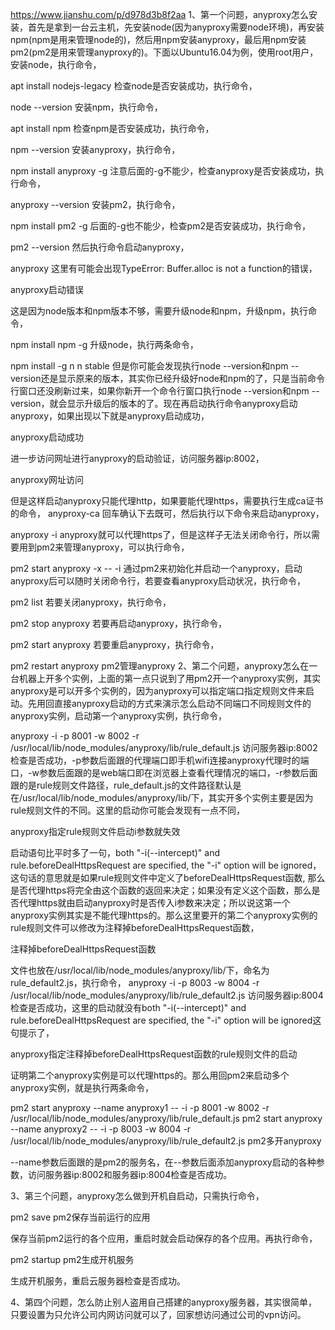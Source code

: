 https://www.jianshu.com/p/d978d3b8f2aa
1、第一个问题，anyproxy怎么安装，首先是拿到一台云主机，先安装node(因为anyproxy需要node环境)，再安装npm(npm是用来管理node的)，然后用npm安装anyproxy，最后用npm安装pm2(pm2是用来管理anyproxy的)。下面以Ubuntu16.04为例，使用root用户，安装node，执行命令，

apt install nodejs-legacy
检查node是否安装成功，执行命令，

node --version
安装npm，执行命令，

apt install npm
检查npm是否安装成功，执行命令，

npm --version
安装anyproxy，执行命令，

npm install anyproxy -g
注意后面的-g不能少，检查anyproxy是否安装成功，执行命令，

anyproxy --version
安装pm2，执行命令，

npm install pm2 -g
后面的-g也不能少，检查pm2是否安装成功，执行命令，

pm2 --version
然后执行命令启动anyproxy，

anyproxy
这里有可能会出现TypeError: Buffer.alloc is not a function的错误，


anyproxy启动错误

这是因为node版本和npm版本不够，需要升级node和npm，升级npm，执行命令，

npm install npm -g
升级node，执行两条命令，

npm install -g n 
n stable
但是你可能会发现执行node --version和npm --version还是显示原来的版本，其实你已经升级好node和npm的了，只是当前命令行窗口还没刷新过来，如果你新开一个命令行窗口执行node --version和npm --version，就会显示升级后的版本的了。现在再启动执行命令anyproxy启动anyproxy，如果出现以下就是anyproxy启动成功，


anyproxy启动成功

进一步访问网址进行anyproxy的启动验证，访问服务器ip:8002，


anyproxy网址访问

但是这样启动anyproxy只能代理http，如果要能代理https，需要执行生成ca证书的命令，
anyproxy-ca
回车确认下去既可，然后执行以下命令来启动anyproxy，

anyproxy -i
anyproxy就可以代理https了，但是这样子无法关闭命令行，所以需要用到pm2来管理anyproxy，可以执行命令，

pm2 start anyproxy -x -- -i
通过pm2来初始化并启动一个anyproxy，启动anyproxy后可以随时关闭命令行，若要查看anyproxy启动状况，执行命令，

pm2 list
若要关闭anyproxy，执行命令，

pm2 stop anyproxy
若要再启动anyproxy，执行命令，

pm2 start anyproxy
若要重启anyproxy，执行命令，

pm2 restart anyproxy
pm2管理anyproxy
2、第二个问题，anyproxy怎么在一台机器上开多个实例，上面的第一点只说到了用pm2开一个anyproxy实例，其实anyproxy是可以开多个实例的，因为anyproxy可以指定端口指定规则文件来启动。先用回直接anyproxy启动的方式来演示怎么启动不同端口不同规则文件的anyproxy实例，启动第一个anyproxy实例，执行命令，

anyproxy -i -p 8001 -w 8002 -r /usr/local/lib/node_modules/anyproxy/lib/rule_default.js
访问服务器ip:8002检查是否成功，-p参数后面跟的代理端口即手机wifi连接anyproxy代理时的端口，-w参数后面跟的是web端口即在浏览器上查看代理情况的端口，-r参数后面跟的是rule规则文件路径，rule_default.js的文件路径默认是在/usr/local/lib/node_modules/anyproxy/lib/下，其实开多个实例主要是因为rule规则文件的不同。这里的启动你可能会发现有一点不同，


anyproxy指定rule规则文件启动i参数就失效

启动语句比平时多了一句，both "-i(--intercept)" and rule.beforeDealHttpsRequest are specified, the "-i" option will be ignored，这句话的意思就是如果rule规则文件中定义了beforeDealHttpsRequest函数, 那么是否代理https将完全由这个函数的返回来决定；如果没有定义这个函数，那么是否代理https就由启动anyproxy时是否传入i参数来决定；所以说这第一个anyproxy实例其实是不能代理https的。那么这里要开的第二个anyproxy实例的rule规则文件可以修改为注释掉beforeDealHttpsRequest函数，


注释掉beforeDealHttpsRequest函数

文件也放在/usr/local/lib/node_modules/anyproxy/lib/下，命名为rule_default2.js，执行命令，
anyproxy -i -p 8003 -w 8004 -r /usr/local/lib/node_modules/anyproxy/lib/rule_default2.js
访问服务器ip:8004检查是否成功，这里的启动就没有both "-i(--intercept)" and rule.beforeDealHttpsRequest are specified, the "-i" option will be ignored这句提示了，


anyproxy指定注释掉beforeDealHttpsRequest函数的rule规则文件的启动

证明第二个anyproxy实例是可以代理https的。那么用回pm2来启动多个anyproxy实例，就是执行两条命令，

pm2 start anyproxy --name anyproxy1 -- -i -p 8001 -w 8002 -r /usr/local/lib/node_modules/anyproxy/lib/rule_default.js
pm2 start anyproxy --name anyproxy2 -- -i -p 8003 -w 8004 -r /usr/local/lib/node_modules/anyproxy/lib/rule_default2.js
pm2多开anyproxy

--name参数后面跟的是pm2的服务名，在--参数后面添加anyproxy启动的各种参数，访问服务器ip:8002和服务器ip:8004检查是否成功。

3、第三个问题，anyproxy怎么做到开机自启动，只需执行命令，

pm2 save
pm2保存当前运行的应用

保存当前pm2运行的各个应用，重启时就会启动保存的各个应用。再执行命令，

pm2 startup
pm2生成开机服务

生成开机服务，重启云服务器检查是否成功。

4、第四个问题，怎么防止别人盗用自己搭建的anyproxy服务器，其实很简单，只要设置为只允许公司内网访问就可以了，回家想访问通过公司的vpn访问。
